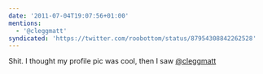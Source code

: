 ```yaml
---
date: '2011-07-04T19:07:56+01:00'
mentions:
  - '@cleggmatt'
syndicated: 'https://twitter.com/roobottom/status/87954308842262528'
---
```

Shit. I thought my profile pic was cool, then I saw [@cleggmatt](https://twitter.com/@cleggmatt)
